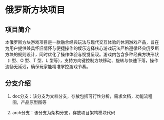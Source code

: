 # 俄罗斯方块项目

## 项目简介
本俄罗斯方块游戏项目是一款融合经典玩法与现代交互体验的休闲游戏产品，旨在为用户提供兼具怀旧情怀与便捷操作的娱乐选择核心游戏玩法严格遵循经典俄罗斯方块的规则设计，同时优化了操作体验与视觉呈现。游戏内包含多种经典方块形状（I 型、O 型、T 型、L 型等），支持方向键控制方块移动、旋转与快速下落，操作流畅无延迟，确保玩家能精准掌控游戏节奏。

## 分支介绍
1. doc分支：该分支为文档分支，存放包括可行性分析，需求文档，功能流程图，产品原型图等

2. arch分支：该分支为架构分支，存放项目架构模块代码

